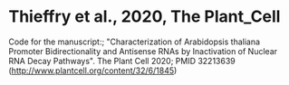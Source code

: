 # Thieffry et al., 2020, The Plant_Cell
Code for the manuscript:;
"Characterization of Arabidopsis thaliana Promoter Bidirectionality and Antisense RNAs by Inactivation of Nuclear RNA Decay Pathways".
The Plant Cell 2020; PMID 32213639 (http://www.plantcell.org/content/32/6/1845)
